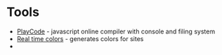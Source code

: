 # Tools
- [PlayCode](https://playcode.io/javascript) -  javascript online compiler with console and filing system
- [Real time colors](https://www.realtimecolors.com/?colors=050315-fbfbfe-2f27ce-dedcff-433bff&fonts=Inter-Inter) - generates colors for sites
- 